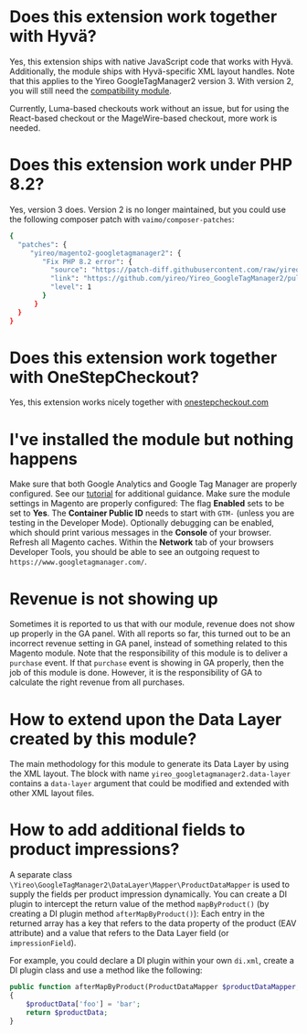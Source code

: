 # Does this extension work together with Hyvä?
Yes, this extension ships with native JavaScript code that works with Hyvä. Additionally, the module ships with Hyvä-specific XML layout handles. Note that this applies to the Yireo GoogleTagManager2 version 3. With version 2, you will still need the [compatibility module](https://gitlab.hyva.io/hyva-themes/hyva-compat/magento2-yireo-googletagmanager2/). 

Currently, Luma-based checkouts work without an issue, but for using the React-based checkout or the MageWire-based checkout, more work is needed.

# Does this extension work under PHP 8.2?
Yes, version 3 does. Version 2 is no longer maintained, but you could use the following composer patch with `vaimo/composer-patches`:
```bash
{
  "patches": {
     "yireo/magento2-googletagmanager2": {
        "Fix PHP 8.2 error": {
          "source": "https://patch-diff.githubusercontent.com/raw/yireo/Yireo_GoogleTagManager2/pull/136.diff",
          "link": "https://github.com/yireo/Yireo_GoogleTagManager2/pull/136",
          "level": 1
        }
      }
  }
}
```

# Does this extension work together with OneStepCheckout?
Yes, this extension works nicely together with [onestepcheckout.com](https://www.onestepcheckout.com/)

# I've installed the module but nothing happens
Make sure that both Google Analytics and Google Tag Manager are properly configured. See our [tutorial](/TUTORIAL.md) for additional guidance. Make sure the module settings in Magento are properly configured: The flag **Enabled** sets to be set to **Yes**. The **Container Public ID** needs to start with `GTM-` (unless you are testing in the Developer Mode). Optionally debugging can be enabled, which should print various messages in the **Console** of your browser. Refresh all Magento caches. Within the **Network** tab of your browsers Developer Tools, you should be able to see an outgoing request to `https://www.googletagmanager.com/`.

# Revenue is not showing up
Sometimes it is reported to us that with our module, revenue does not show up properly in the GA panel. With all reports so far, this turned out to be an incorrect revenue setting in GA panel, instead of something related to this Magento module. Note that the responsibility of this module is to deliver a `purchase` event. If that `purchase` event is showing in GA properly, then the job of this module is done. However, it is the responsibility of GA to calculate the right revenue from all purchases.

# How to extend upon the Data Layer created by this module?
The main methodology for this module to generate its Data Layer by using the XML layout. The block with name `yireo_googletagmanager2.data-layer` contains a `data-layer` argument that could be modified and extended with other XML layout files.

# How to add additional fields to product impressions?
A separate class `\Yireo\GoogleTagManager2\DataLayer\Mapper\ProductDataMapper` is used to supply the fields per product impression dynamically. You can create a DI plugin to intercept the return value of the method `mapByProduct()` (by creating a DI plugin method `afterMapByProduct()`): Each entry in the returned array has a key that refers to the data property of the product (EAV attribute) and a value that refers to the Data Layer field (or `impressionField`). 

For example, you could declare a DI plugin within your own `di.xml`, create a DI plugin class and use a method like the following:
```php
public function afterMapByProduct(ProductDataMapper $productDataMapper, array $productData, ProductInterface $product): array 
{
    $productData['foo'] = 'bar';
    return $productData;
}
```

